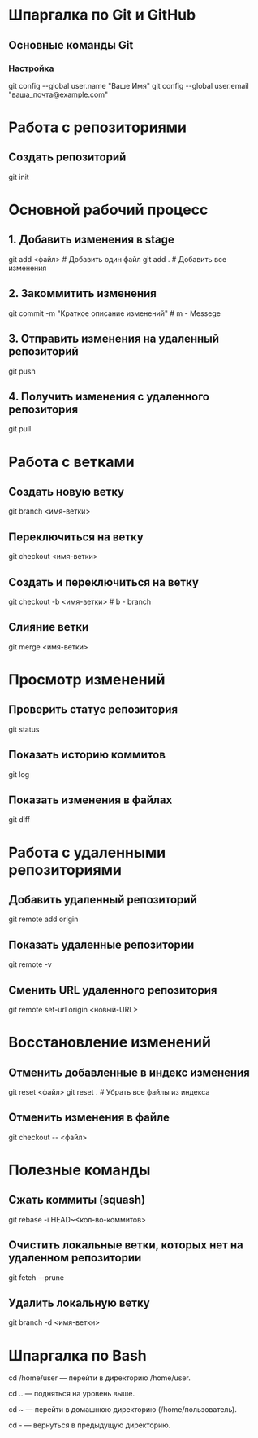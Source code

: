 # Шпаргалка по Git и GitHub

## Основные команды Git

### Настройка

git config --global user.name "Ваше Имя"
git config --global user.email "ваша_почта@example.com"

# Работа с репозиториями
## Создать репозиторий
git init

# Основной рабочий процесс
## 1. Добавить изменения в stage
git add <файл>  # Добавить один файл
git add .       # Добавить все изменения

## 2. Закоммитить изменения
git commit -m "Краткое описание изменений" # m - Messege

## 3. Отправить изменения на удаленный репозиторий
git push

## 4. Получить изменения с удаленного репозитория
git pull


# Работа с ветками
## Создать новую ветку
git branch <имя-ветки>

## Переключиться на ветку
git checkout <имя-ветки>

## Создать и переключиться на ветку
git checkout -b <имя-ветки> # b - branch

## Слияние ветки
git merge <имя-ветки>


# Просмотр изменений
## Проверить статус репозитория
git status

## Показать историю коммитов
git log

## Показать изменения в файлах
git diff


# Работа с удаленными репозиториями
## Добавить удаленный репозиторий
git remote add origin <URL>

## Показать удаленные репозитории
git remote -v

## Сменить URL удаленного репозитория
git remote set-url origin <новый-URL>


# Восстановление изменений
## Отменить добавленные в индекс изменения
git reset <файл>
git reset .  # Убрать все файлы из индекса

## Отменить изменения в файле
git checkout -- <файл>


# Полезные команды
## Сжать коммиты (squash)
git rebase -i HEAD~<кол-во-коммитов>

## Очистить локальные ветки, которых нет на удаленном репозитории
git fetch --prune

## Удалить локальную ветку
git branch -d <имя-ветки>



# Шпаргалка по Bash
cd /home/user — перейти в директорию /home/user.

cd .. — подняться на уровень выше.

cd ~ — перейти в домашнюю директорию (/home/пользователь).

cd - — вернуться в предыдущую директорию.

